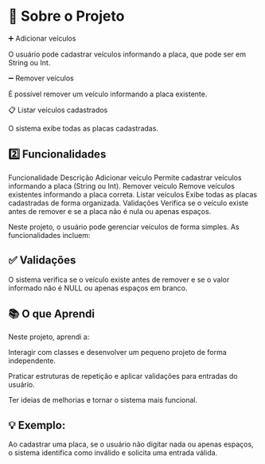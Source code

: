 # 🚗 Sobre o Projeto
➕ Adicionar veículos

O usuário pode cadastrar veículos informando a placa, que pode ser em String ou Int.

➖ Remover veículos

É possível remover um veículo informando a placa existente.

📋 Listar veículos cadastrados

O sistema exibe todas as placas cadastradas.

## 2️⃣ Funcionalidades
Funcionalidade	Descrição
Adicionar veículo	Permite cadastrar veículos informando a placa (String ou Int).
Remover veículo	Remove veículos existentes informando a placa correta.
Listar veículos	Exibe todas as placas cadastradas de forma organizada.
Validações	Verifica se o veículo existe antes de remover e se a placa não é nula ou apenas espaços.

Neste projeto, o usuário pode gerenciar veículos de forma simples. As funcionalidades incluem:

## ✅ Validações

O sistema verifica se o veículo existe antes de remover e se o valor informado não é NULL ou apenas espaços em branco.

## 📚 O que Aprendi

Neste projeto, aprendi a:

Interagir com classes e desenvolver um pequeno projeto de forma independente.

Praticar estruturas de repetição e aplicar validações para entradas do usuário.

Ter ideias de melhorias e tornar o sistema mais funcional.

## 💡 Exemplo:
Ao cadastrar uma placa, se o usuário não digitar nada ou apenas espaços, o sistema identifica como inválido e solicita uma entrada válida.
